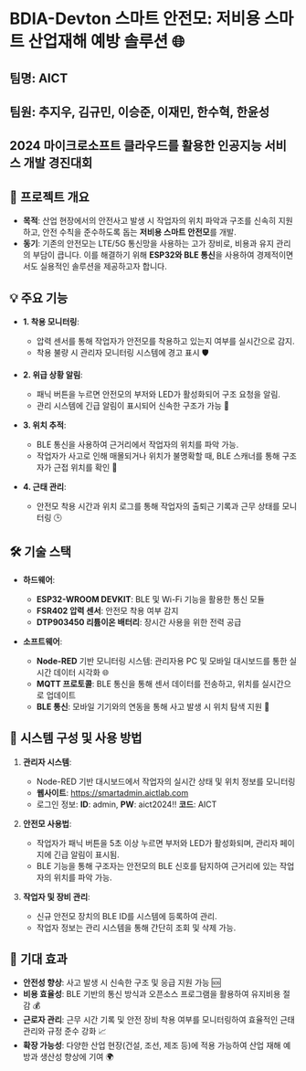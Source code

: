 # BDIA-Devton 스마트 안전모: 저비용 스마트 산업재해 예방 솔루션 🌐

## 팀명: AICT
## 팀원: 추지우, 김규민, 이승준, 이재민, 한수혁, 한윤성
## 2024 마이크로소프트 클라우드를 활용한 인공지능 서비스 개발 경진대회

📜 프로젝트 개요
------------------------
- **목적**: 산업 현장에서의 안전사고 발생 시 작업자의 위치 파악과 구조를 신속히 지원하고, 안전 수칙을 준수하도록 돕는 **저비용 스마트 안전모**를 개발.
- **동기**: 기존의 안전모는 LTE/5G 통신망을 사용하는 고가 장비로, 비용과 유지 관리의 부담이 큽니다. 이를 해결하기 위해 **ESP32와 BLE 통신**을 사용하여 경제적이면서도 실용적인 솔루션을 제공하고자 합니다.

💡 주요 기능
------------------------
- **1. 착용 모니터링**: 
    - 압력 센서를 통해 작업자가 안전모를 착용하고 있는지 여부를 실시간으로 감지.
    - 착용 불량 시 관리자 모니터링 시스템에 경고 표시 🛡️

- **2. 위급 상황 알림**: 
    - 패닉 버튼을 누르면 안전모의 부저와 LED가 활성화되어 구조 요청을 알림.
    - 관리 시스템에 긴급 알림이 표시되어 신속한 구조가 가능 🚨

- **3. 위치 추적**:
    - BLE 통신을 사용하여 근거리에서 작업자의 위치를 파악 가능.
    - 작업자가 사고로 인해 매몰되거나 위치가 불명확할 때, BLE 스캐너를 통해 구조자가 근접 위치를 확인 📍

- **4. 근태 관리**:
    - 안전모 착용 시간과 위치 로그를 통해 작업자의 출퇴근 기록과 근무 상태를 모니터링 🕒

🛠️ 기술 스택
------------------------
- **하드웨어**:
    - **ESP32-WROOM DEVKIT**: BLE 및 Wi-Fi 기능을 활용한 통신 모듈
    - **FSR402 압력 센서**: 안전모 착용 여부 감지
    - **DTP903450 리튬이온 배터리**: 장시간 사용을 위한 전력 공급
    
- **소프트웨어**:
    - **Node-RED** 기반 모니터링 시스템: 관리자용 PC 및 모바일 대시보드를 통한 실시간 데이터 시각화 🌐
    - **MQTT 프로토콜**: BLE 통신을 통해 센서 데이터를 전송하고, 위치를 실시간으로 업데이트
    - **BLE 통신**: 모바일 기기와의 연동을 통해 사고 발생 시 위치 탐색 지원 📲

🔧 시스템 구성 및 사용 방법
------------------------
1. **관리자 시스템**:
    - Node-RED 기반 대시보드에서 작업자의 실시간 상태 및 위치 정보를 모니터링
    - **웹사이트**: https://smartadmin.aictlab.com
    - 로그인 정보: **ID**: admin, **PW**: aict2024!! **코드**: AICT
    
2. **안전모 사용법**:
    - 작업자가 패닉 버튼을 5초 이상 누르면 부저와 LED가 활성화되며, 관리자 페이지에 긴급 알림이 표시됨.
    - BLE 기능을 통해 구조자는 안전모의 BLE 신호를 탐지하여 근거리에 있는 작업자의 위치를 파악 가능.

3. **작업자 및 장비 관리**:
    - 신규 안전모 장치의 BLE ID를 시스템에 등록하여 관리.
    - 작업자 정보는 관리 시스템을 통해 간단히 조회 및 삭제 가능.

🔮 기대 효과
------------------------
- **안전성 향상**: 사고 발생 시 신속한 구조 및 응급 지원 가능 🆘
- **비용 효율성**: BLE 기반의 통신 방식과 오픈소스 프로그램을 활용하여 유지비용 절감 💰
- **근로자 관리**: 근무 시간 기록 및 안전 장비 착용 여부를 모니터링하여 효율적인 근태 관리와 규정 준수 강화 📈
- **확장 가능성**: 다양한 산업 현장(건설, 조선, 제조 등)에 적용 가능하여 산업 재해 예방과 생산성 향상에 기여 🌍
